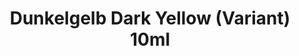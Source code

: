 ---
layout: product
title: "Dunkelgelb Dark Yellow (Variant) 10ml"
price: "330" 
desc: "Nitro 10mL"
img_path: "/assets/img/RC062.webp"
brand: "AK "
available: true
special_offer: false
new: false
soon: false
cat: "020000"
subcat: "020200"
subsubcat: "020201"
sifra: "RC062"
popular: false
spec: false
---